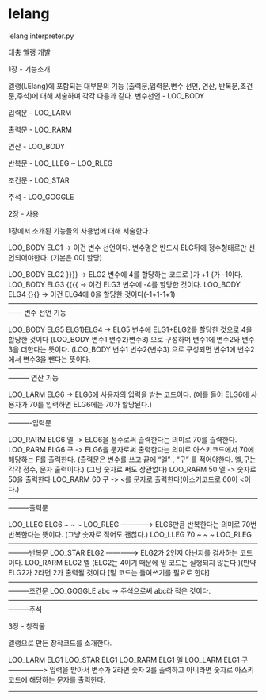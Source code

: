 # lelang
lelang interpreter.py

대충 엘랭 개발

1장 - 기능소개

엘랭(LElang)에 포함되는 대부분의 기능
(출력문,입력문,변수 선언, 연산, 반복문,조건문,주석)에 대해 서술하며 
각각 다음과 같다.
변수선언 - LOO_BODY

입력문 - LOO_LARM  

출력문 - LOO_RARM

연산 - LOO_BODY

반복문 - LOO_LLEG ~ LOO_RLEG

조건문 - LOO_STAR

주석 - LOO_GOGGLE

2장 - 사용

1장에서 소개된 기능들의 사용법에 대해 서술한다.

LOO_BODY ELG1 -> 이건 변수 선언이다. 변수명은 반드시 ELG뒤에 정수형태로만 선언되어야한다. 
			           (기본은 0이 할당)

LOO_BODY ELG2 }}}} -> ELG2 변수에 4를 할당하는 코드로 }가 +1 {가 -1이다.
LOO_BODY ELG3 {{{{ -> 이건 ELG3 변수에 -4를 할당한 것이다.
LOO_BODY ELG4 {}{} -> 이건 ELG4에 0을 할당한 것이다(-1+1-1+1)
—————————————————————————————————————— 변수 선언 기능

LOO_BODY ELG5 ELG1}ELG4 -> ELG5 변수에 ELG1+ELG2를 할당한 것으로 4을 할당한 것이다
                           (LOO_BODY 변수1 변수2}변수3) 으로 구성하며 변수1에 변수2와 변수3을 더한다는 뜻이다.
							 (LOO_BODY 변수1 변수2{변수3) 으로 구성되면 변수1에 변수2에서 변수3을 뺀다는 뜻이다. 
——————————————————————————————————————— 연산 기능

LOO_LARM ELG6 -> ELG6에 사용자의 입력을 받는 코드이다. 
                (예를 들어 ELG6에 사용자가 70를 입력하면 ELG6에는 70가 할당된다.)
———————————————————————————————————————-입력문

LOO_RARM ELG6 엘 -> ELG6을 정수로써 출력한다는 의미로 70를 출력한다.
LOO_RARM ELG6 구 -> ELG6을 문자로써 출력한다는 의미로 아스키코드에서 70에 해당하는 F를 출력한다.
                    (출력문은 변수를 쓰고 끝에 “엘” , “구” 를 적어야한다. 엘,구는 각각 정수, 문자 출력이다.)
					(그냥 숫자로 써도 상관없다)
LOO_RARM 50 엘 -> 숫자로 50을 출력한다
LOO_RARM 60 구 -> <를 문자로 출력한다(아스키코드로 60이 <이다.)
———————————————————————————————————————출력문

LOO_LLEG ELG6
~
~
~
LOO_RLEG —————> ELG6만큼 반복한다는 의미로 70번 반복한다는 뜻이다.
 					(그냥 숫자로 적어도 괜찮다.)
LOO_LLEG 70
~
~
~
LOO_RLEG
———————————————————————————————————————반복문
LOO_STAR ELG2 —————> ELG2가 2인지 아닌지를 검사하는 코드이다.
	LOO_RARM ELG2 엘	 (ELG2는 4이기 때문에 밑 코드는 실행되지 않는다.)(만약 ELG2가 2라면 2가 출력될 것이다
						[밑 코드는 들여쓰기를 필요로 한다]
———————————————————————————————————————조건문
LOO_GOGGLE abc -> 주석으로써 abc라 적은 것이다.
———————————————————————————————————————주석

3장 - 창작물 

엘랭으로 만든 창작코드를 소개한다.

LOO_LARM ELG1 
LOO_STAR ELG1
	LOO_RARM ELG1 엘
LOO_LARM ELG1 구  —————> 입력을 받아서 변수가 2라면 숫자 2를 출력하고 아니라면 숫자로 아스키코드에 해당하는 문자를 출력한다.

-----------------------------


